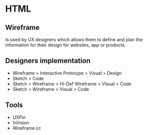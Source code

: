 # HTML

## Wireframe

Is used by UX designers which allows them to define and plan the information for their design for websites, app or products.

## Designers implementation

- Wireframe > Interactive Prototype > Visual > Design
- Sketch > Code
- Sketch > Wireframe > Hi-Def Wireframe > Visual > Code
- Sketch > Wireframe > Visual > Code

## Tools

- UXPin
- InVision
- Wireframe.cc
